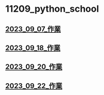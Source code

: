 # 11209_python_school
## [2023_09_07_作業](./作業/2023_09_07_作業.md)
## [2023_09_18_作業](./作業/2023_09_18_作業.ipynb)
## [2023_09_20_作業](./作業/2023_09_20_作業.ipynb)
## [2023_09_22_作業](./作業/2023_09_22_作業.ipynb)


